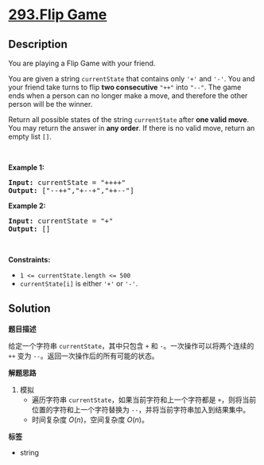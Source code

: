 # [293.Flip Game](https://leetcode.com/problems/flip-game/description/)

## Description

<p>You are playing a Flip Game with your friend.</p>

<p>You are given a string <code>currentState</code> that contains only <code>&#39;+&#39;</code> and <code>&#39;-&#39;</code>. You and your friend take turns to flip <strong>two consecutive</strong> <code>&quot;++&quot;</code> into <code>&quot;--&quot;</code>. The game ends when a person can no longer make a move, and therefore the other person will be the winner.</p>

<p>Return all possible states of the string <code>currentState</code> after <strong>one valid move</strong>. You may return the answer in <strong>any order</strong>. If there is no valid move, return an empty list <code>[]</code>.</p>

<p>&nbsp;</p>
<p><strong class="example">Example 1:</strong></p>

<pre>
<strong>Input:</strong> currentState = &quot;++++&quot;
<strong>Output:</strong> [&quot;--++&quot;,&quot;+--+&quot;,&quot;++--&quot;]
</pre>

<p><strong class="example">Example 2:</strong></p>

<pre>
<strong>Input:</strong> currentState = &quot;+&quot;
<strong>Output:</strong> []
</pre>

<p>&nbsp;</p>
<p><strong>Constraints:</strong></p>

<ul>
  <li><code>1 &lt;= currentState.length &lt;= 500</code></li>
  <li><code>currentState[i]</code> is either <code>&#39;+&#39;</code> or <code>&#39;-&#39;</code>.</li>
</ul>

## Solution

**题目描述**

给定一个字符串 `currentState`，其中只包含 `+` 和 `-`。一次操作可以将两个连续的 `++` 变为 `--`。返回一次操作后的所有可能的状态。

**解题思路**

1. 模拟
   - 遍历字符串 `currentState`，如果当前字符和上一个字符都是 `+`，则将当前位置的字符和上一个字符替换为 `--`，并将当前字符串加入到结果集中。
   - 时间复杂度 $O(n)$，空间复杂度 $O(n)$。

**标签**

- string
